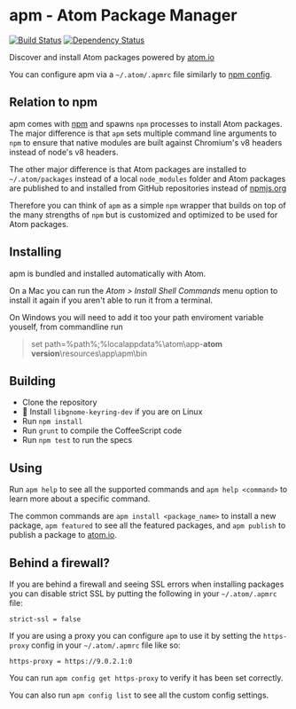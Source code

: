 # apm - Atom Package Manager

[![Build Status](https://travis-ci.org/atom/apm.svg?branch=master)](https://travis-ci.org/atom/apm)
[![Dependency Status](https://david-dm.org/atom/apm.svg)](https://david-dm.org/atom/apm)

Discover and install Atom packages powered by [atom.io](https://atom.io)

You can configure apm via a `~/.atom/.apmrc` file similarly to
[npm config](https://www.npmjs.org/doc/misc/npm-config.html).

## Relation to npm

apm comes with [npm](https://github.com/npm/npm) and spawns `npm` processes to
install Atom packages. The major difference is that `apm` sets multiple command
line arguments to `npm` to ensure that native modules are built against
Chromium's v8 headers instead of node's v8 headers.

The other major difference is that Atom packages are installed to
`~/.atom/packages` instead of a local `node_modules` folder and Atom packages
are published to and installed from GitHub repositories instead of
[npmjs.org](https://www.npmjs.org)

Therefore you can think of `apm` as a simple `npm` wrapper that builds on top
of the many strengths of `npm` but is customized and optimized to be used for
Atom packages.

## Installing

apm is bundled and installed automatically with Atom.

On a Mac you can run the _Atom > Install Shell Commands_ menu option to install it again if you aren't
able to run it from a terminal.

On Windows you will need to add it too your path enviroment variable youself, from commandline run
>set path=%path%;%localappdata%\atom\app-**atom version**\resources\app\apm\bin

## Building
  * Clone the repository
  * :penguin: Install `libgnome-keyring-dev` if you are on Linux
  * Run `npm install`
  * Run `grunt` to compile the CoffeeScript code
  * Run `npm test` to run the specs

## Using

Run `apm help` to see all the supported commands and `apm help <command>` to
learn more about a specific command.

The common commands are `apm install <package_name>` to install a new package,
`apm featured` to see all the featured packages, and `apm publish` to publish
a package to [atom.io](https://atom.io).

## Behind a firewall?

If you are behind a firewall and seeing SSL errors when installing packages
you can disable strict SSL by putting the following in your `~/.atom/.apmrc`
file:

```
strict-ssl = false
```

If you are using a proxy you can configure `apm` to use it by setting the
`https-proxy` config in your `~/.atom/.apmrc` file like so:

```
https-proxy = https://9.0.2.1:0
```

You can run `apm config get https-proxy` to verify it has been set correctly.

You can also run `apm config list` to see all the custom config settings.
